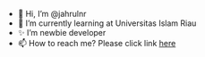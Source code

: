 - 👋 Hi, I’m @jahrulnr
- 🌱 I’m currently learning at Universitas Islam Riau
- ✨ I’m newbie developer
- 📫 How to reach me? Please click link <a href="//jahrulnr.github.io">here</a>

<!---
jahrulnr/jahrulnr is a ✨ special ✨ repository because its `README.md` (this file) appears on your GitHub profile.
You can click the Preview link to take a look at your changes.
--->
